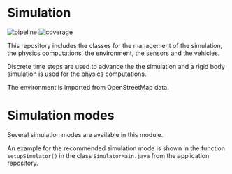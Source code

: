 # Simulation
![pipeline](https://git.rwth-aachen.de/monticore/EmbeddedMontiArc/simulators/simulation/badges/master/build.svg)
![coverage](https://git.rwth-aachen.de/monticore/EmbeddedMontiArc/simulators/simulation/badges/master/coverage.svg)

This repository includes the classes for the management of the simulation, the physics computations, the environment, the sensors and the vehicles.

Discrete time steps are used to advance the the simulation and a rigid body simulation is used for the physics computations.

The environment is imported from OpenStreetMap data.

# Simulation modes
Several simulation modes are available in this module.

An example for the recommended simulation mode is shown in the function `setupSimulator()` in the class `SimulatorMain.java` from the application repository.
